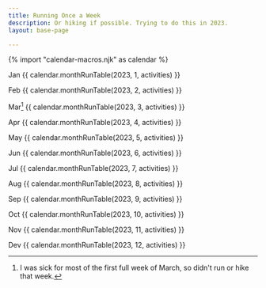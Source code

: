 ```yaml
---
title: Running Once a Week
description: Or hiking if possible. Trying to do this in 2023.
layout: base-page

---
```


{% import "calendar-macros.njk" as calendar %}

Jan
{{ calendar.monthRunTable(2023, 1, activities) }}

Feb
{{ calendar.monthRunTable(2023, 2, activities) }}

Mar[^sick-march]
{{ calendar.monthRunTable(2023, 3, activities) }}

[^sick-march]: I was sick for most of the first full week of March, so didn't run or hike that week.

Apr
{{ calendar.monthRunTable(2023, 4, activities) }}

May
{{ calendar.monthRunTable(2023, 5, activities) }}

Jun
{{ calendar.monthRunTable(2023, 6, activities) }}

Jul
{{ calendar.monthRunTable(2023, 7, activities) }}

Aug
{{ calendar.monthRunTable(2023, 8, activities) }}

Sep
{{ calendar.monthRunTable(2023, 9, activities) }}

Oct
{{ calendar.monthRunTable(2023, 10, activities) }}

Nov
{{ calendar.monthRunTable(2023, 11, activities) }}

Dev
{{ calendar.monthRunTable(2023, 12, activities) }}

